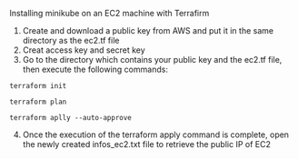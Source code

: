 Installing minikube on an EC2 machine with Terrafirm  

1. Create and download a public key from AWS and put it in the same directory as the ec2.tf file
2. Creat access key and secret key
3. Go to the directory which contains your public key and the ec2.tf file, then execute the following commands:
```
terraform init
```
```
terraform plan
```
```
terraform aplly --auto-approve
```

4. Once the execution of the terraform apply command is complete, open the newly created infos_ec2.txt file to retrieve the public IP of EC2